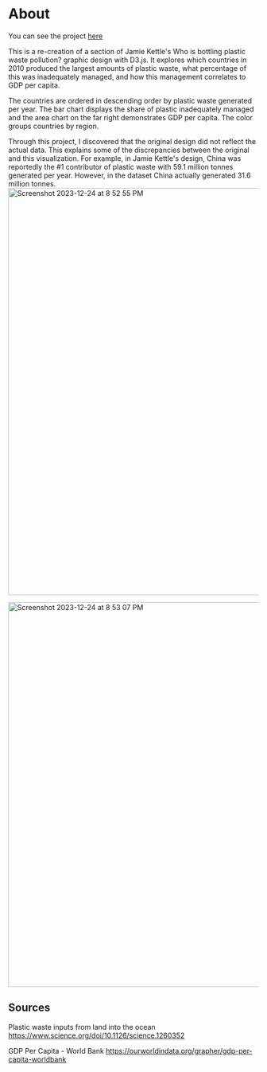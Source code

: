 # About

You can see the project [here](https://ajo01.github.io/plastic-pollution.github.io/)

This is a re-creation of a section of Jamie Kettle's Who is bottling plastic waste pollution? graphic design with D3.js. It explores which countries in 2010 produced the largest amounts of plastic waste, what percentage of this was inadequately managed, and how this management correlates to GDP per capita.

The countries are ordered in descending order by plastic waste generated per year. The bar chart displays the share of plastic inadequately managed and the area chart on the far right demonstrates GDP per capita. The color groups countries by region.

Through this project, I discovered that the original design did not reflect the actual data. This explains some of the discrepancies between the original and this visualization. For example, in Jamie Kettle's design, China was reportedly the #1 contributor of plastic waste with 59.1 million tonnes generated per year. However, in the dataset China actually generated 31.6 million tonnes.
<img width="818" alt="Screenshot 2023-12-24 at 8 52 55 PM" src="https://github.com/ajo01/pollution-visualization/assets/70789275/e9d1f1b9-f572-4023-9205-06d5e684945c">

<img width="773" alt="Screenshot 2023-12-24 at 8 53 07 PM" src="https://github.com/ajo01/pollution-visualization/assets/70789275/460bf018-d736-4ed6-9623-d5a7e672cda8">




## Sources

Plastic waste inputs from land into the ocean
https://www.science.org/doi/10.1126/science.1260352

GDP Per Capita - World Bank
https://ourworldindata.org/grapher/gdp-per-capita-worldbank
